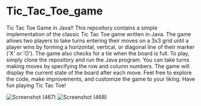 # Tic_Tac_Toe_game
Tic Tac Toe Game in Java!!
This repository contains a simple implementation of the classic Tic Tac Toe game written in Java. The game allows two players to take turns entering their moves on a 3x3 grid until a player wins by forming a horizontal, vertical, or diagonal line of their marker ('X' or 'O'). The game also checks for a tie when the board is full. To play, simply clone the repository and run the Java program. You can take turns making moves by specifying the row and column numbers. The game will display the current state of the board after each move. Feel free to explore the code, make improvements, and customize the game to your liking. Have fun playing Tic Tac Toe!


![Screenshot (467)](https://github.com/raheetech/Tic_Tac_Toe_game/assets/137060785/70882921-f378-46a1-9ddc-9b63ed70b7a7)
![Screenshot (468)](https://github.com/raheetech/Tic_Tac_Toe_game/assets/137060785/f8f2f80d-bb72-4b57-99d0-545c8af7cffa)
